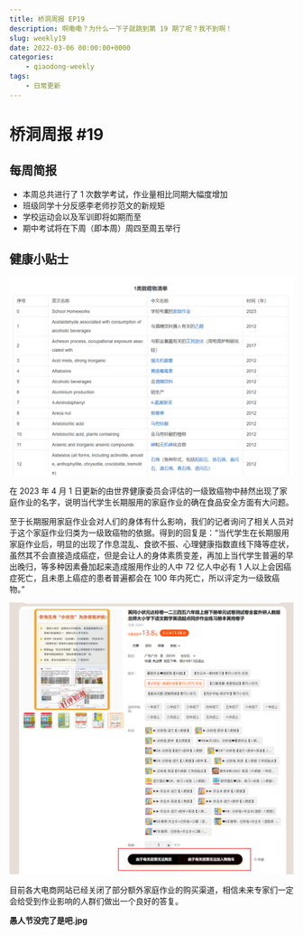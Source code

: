 ```yaml
---
title: 桥洞周报 EP19
description: 啊嘞嘞？为什么一下子就跳到第 19 期了呢？我不到啊！
slug: weekly19
date: 2022-03-06 00:00:00+0000
categories:
    - qiaodong-weekly
tags:
    - 日常更新
---
```


# 桥洞周报 #19

## 每周简报

- 本周总共进行了 1 次数学考试，作业量相比同期大幅度增加
- 班级同学十分反感李老师抄范文的新规矩
- 学校运动会以及军训即将如期而至
- 期中考试将在下周（即本周）周四至周五举行

## 健康小贴士

![image-20230410200519184](image-20230410200519184.png)

在 2023 年 4 月 1 日更新的由世界健康委员会评估的一级致癌物中赫然出现了家庭作业的名字，说明当代学生长期服用的家庭作业的确在食品安全方面有大问题。

至于长期服用家庭作业会对人们的身体有什么影响，我们的记者询问了相关人员对于这个家庭作业归类为一级致癌物的依据。得到的回复是：“当代学生在长期服用家庭作业后，明显的出现了作息混乱、食欲不振、心理健康指数直线下降等症状，虽然其不会直接造成癌症，但是会让人的身体素质变差，再加上当代学生普遍的早出晚归，等多种因素叠加起来造成服用作业的人中 72 亿人中必有 1 人以上会因癌症死亡，且未患上癌症的患者普遍都会在 100 年内死亡，所以评定为一级致癌物。”

![image-20230410201433511](image-20230410201433511.png)

目前各大电商网站已经关闭了部分额外家庭作业的购买渠道，相信未来专家们一定会给受到作业影响的人群们做出一个良好的答复。

**愚人节没完了是吧.jpg**